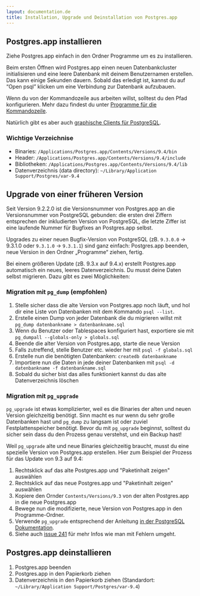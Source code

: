 ```yaml
---
layout: documentation.de
title: Installation, Upgrade und Deinstallation von Postgres.app
---
```


## Postgres.app installieren

Ziehe Postgres.app einfach in den Ordner Programme um es zu installieren.

Beim ersten Öffnen wird Postgres.app einen neuen Datenbankcluster initialisieren und eine leere Datenbank mit deinem Benutzernamen erstellen.
Das kann einige Sekunden dauern. Sobald das erledigt ist, kannst du auf “Open psql” klicken um eine Verbindung zur Datenbank aufzubauen.

Wenn du von der Kommandozeile aus arbeiten willst, solltest du den Pfad konfigurieren. Mehr dazu findest du unter [Programme für die Kommandozeile](cli-tools.html).

Natürlich gibt es aber auch [graphische Clients für PostgreSQL](gui-tools.html).

### Wichtige Verzeichnise

- Binaries: `/Applications/Postgres.app/Contents/Versions/9.4/bin`
- Header: `/Applications/Postgres.app/Contents/Versions/9.4/include`
- Bibliotheken: `/Applications/Postgres.app/Contents/Versions/9.4/lib`
- Datenverzeichnis (data directory): `~/Library/Application Support/Postgres/var-9.4`

## Upgrade von einer früheren Version

Seit Version 9.2.2.0 ist die Versionsnummer von Postgres.app an die Versionsnummer von PostgreSQL gebunden: die ersten drei Ziffern entsprechen der inkludierten Version von PostgreSQL, die letzte Ziffer ist eine laufende Nummer für Bugfixes an Postgres.app selbst.

Upgrades zu einer neuen Bugfix-Version von PostgreSQL (zB. `9.3.0.0` → 9.3.1.0 oder `9.3.1.0` → `9.3.1.1`) sind ganz einfach: Postgres.app beenden, neue Version in den Ordner „Programme“ ziehen, fertig.

Bei einem größeren Update (zB. 9.3.x auf 9.4.x) erstellt Postgres.app automatisch ein neues, leeres Datenverzeichnis. Du musst deine Daten selbst migrieren. Dazu gibt es zwei Möglichkeiten:

### Migration mit `pg_dump` (empfohlen)

1. Stelle sicher dass die alte Version von Postgres.app noch läuft, und hol dir eine Liste von Datenbanken mit dem Kommando `psql --list`.
1. Erstelle einen Dump von jeder Datenbank die du migrieren willst mit `pg_dump datenbankname > datenbankname.sql`
1. Wenn du Benutzer oder Tablespaces konfiguriert hast, exportiere sie mit `pg_dumpall --globals-only > globals.sql`
1. Beende die alter Version von Postgres.app, starte die neue Version
1. Falls zutreffend, stelle Benutzer etc. wieder her mit `psql -f globals.sql`
1. Erstelle nun die benötigten Datenbanken: `createdb datenbankname`
1. Importiere nun die Daten in jede deiner Datenbanken mit `psql -d datenbankname -f datenbankname.sql`
1. Sobald du sicher bist das alles funktioniert kannst du das alte Datenverzeichnis löschen


### Migration mit `pg_upgrade`

`pg_upgrade` ist etwas komplizierter, weil es die Binaries der alten und neuen Version gleichzeitig benötigt. Sinn macht es nur wenn du sehr große Datenbanken hast und `pg_dump` zu langsam ist oder zuviel Festplattenspeicher benötigt. Bevor du mit `pg_upgrade` beginnst, solltest du sicher sein dass du den Prozess genau verstehst, und ein Backup hast!

Weil `pg_upgrade` alte und neue Binaries gleichzeitig braucht, musst du eine spezielle Version von Postgres.app erstellen. Hier zum Beispiel der Prozess für das Update von 9.3 auf 9.4:

1. Rechtsklick auf das alte Postgres.app und "Paketinhalt zeigen" auswählen
1. Rechtsklick auf das neue Postgres.app und "Paketinhalt zeigen" auswählen
3. Kopiere den Ornder `Contents/Versions/9.3` von der alten Postgres.app in die neue Postgres.app
4. Bewege nun die modifizierte, neue Version von Postgres.app in den Programme-Ordner.
5. Verwende `pg_upgrade` entsprechend der Anleitung [in der PostgreSQL Dokumentation](http://www.postgresql.org/docs/current/static/pgupgrade.html).
6. Siehe auch [issue 241](https://github.com/PostgresApp/PostgresApp/issues/241) für mehr Infos wie man mit Fehlern umgeht.

## Postgres.app deinstallieren

1. Postgres.app beenden
2. Postgres.app in den Papierkorb ziehen
3. Datenverzeichnis in den Papierkorb ziehen (Standardort: `~/Library/Application Support/Postgres/var-9.4`)

